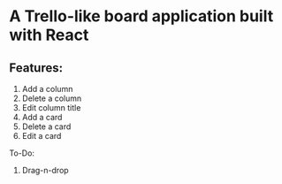 # A Trello-like board application built with React 

## Features:
1) Add a column
2) Delete a column
3) Edit column title
3) Add a card
4) Delete a card
5) Edit a card

To-Do:
1) Drag-n-drop
